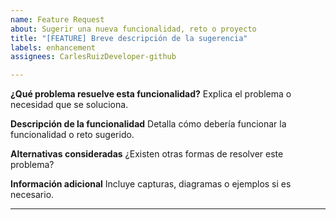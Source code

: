 ```yaml
---
name: Feature Request
about: Sugerir una nueva funcionalidad, reto o proyecto
title: "[FEATURE] Breve descripción de la sugerencia"
labels: enhancement
assignees: CarlesRuizDeveloper-github

---
```


**¿Qué problema resuelve esta funcionalidad?**
Explica el problema o necesidad que se soluciona.

**Descripción de la funcionalidad**
Detalla cómo debería funcionar la funcionalidad o reto sugerido.

**Alternativas consideradas**
¿Existen otras formas de resolver este problema?

**Información adicional**
Incluye capturas, diagramas o ejemplos si es necesario.

---